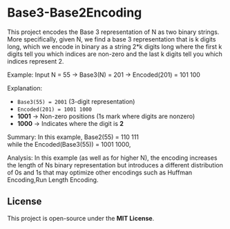 # Base3-Base2Encoding
This project encodes the Base 3 representation of N as two binary strings.
More specifically, given N,  we find a base 3 representation that is k digits long, which we encode in binary as a string 2*k digits long where the first k digits tell you which indices are non-zero and the last k digits tell you which indices represent 2.

Example: Input N = 55 -> Base3(N) = 201 -> Encoded(201) = 101 100

Explanation:  
- `Base3(55) = 2001` (3-digit representation)  
- `Encoded(201) = 1001 1000`  
- **1001** → Non-zero positions (1s mark where digits are nonzero)  
- **1000** → Indicates where the digit is **2**

Summary:
In this example, Base2(55) = 110 111   
while the Encoded(Base3(55)) = 1001 1000,

Analysis:
In this example (as well as for higher N), the encoding increases the length of Ns binary representation but introduces a different distribution of 0s and 1s that may optimize other encodings such as Huffman Encoding,Run Length Encoding. 

  
## License  
This project is open-source under the **MIT License**.
